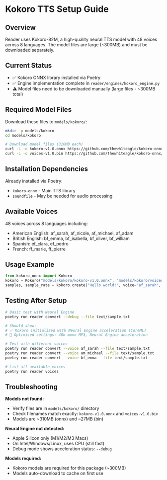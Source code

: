 # Kokoro TTS Setup Guide

## Overview
Reader uses Kokoro-82M, a high-quality neural TTS model with 48 voices across 8 languages. The model files are large (~300MB) and must be downloaded separately.

## Current Status
- ✅ Kokoro ONNX library installed via Poetry
- ✅ Engine implementation complete in `reader/engines/kokoro_engine.py`
- ⚠️ Model files need to be downloaded manually (large files - ~300MB total)

## Required Model Files
Download these files to `models/kokoro/`:

```bash
mkdir -p models/kokoro
cd models/kokoro

# Download model files (310MB each)
curl -L -o kokoro-v1.0.onnx https://github.com/thewh1teagle/kokoro-onnx/releases/download/model-files-v1.0/kokoro-v1.0.onnx
curl -L -o voices-v1.0.bin https://github.com/thewh1teagle/kokoro-onnx/releases/download/model-files-v1.0/voices-v1.0.bin
```

## Installation Dependencies
Already installed via Poetry:
- `kokoro-onnx` - Main TTS library
- `soundfile` - May be needed for audio processing

## Available Voices
48 voices across 8 languages including:
- American English: af_sarah, af_nicole, af_michael, af_adam
- British English: bf_emma, bf_isabella, bf_oliver, bf_william
- Spanish: ef_clara, ef_pedro
- French: ff_marie, ff_pierre

## Usage Example
```python
from kokoro_onnx import Kokoro
kokoro = Kokoro("models/kokoro/kokoro-v1.0.onnx", "models/kokoro/voices-v1.0.bin")
samples, sample_rate = kokoro.create("Hello world!", voice="af_sarah", speed=1.0, lang="en-us")
```

## Testing After Setup

```bash
# Basic test with Neural Engine
poetry run reader convert --debug --file text/sample.txt

# Should show:
# ✅ Kokoro initialized with Neural Engine acceleration (CoreML)
# 🚀 Optimized settings: 48k mono MP3, Neural Engine acceleration

# Test with different voices
poetry run reader convert --voice af_sarah --file text/sample.txt
poetry run reader convert --voice am_michael --file text/sample.txt
poetry run reader convert --voice bf_emma --file text/sample.txt

# List all available voices
poetry run reader voices
```

## Troubleshooting

**Models not found:**
- Verify files are in `models/kokoro/` directory
- Check filenames match exactly: `kokoro-v1.0.onnx` and `voices-v1.0.bin`
- Models are ~310MB (onnx) and ~27MB (bin)

**Neural Engine not detected:**
- Apple Silicon only (M1/M2/M3 Macs)
- On Intel/Windows/Linux, uses CPU (still fast)
- Debug mode shows acceleration status: `--debug`

**Models required:**
- Kokoro models are required for this package (~300MB)
- Models auto-download to cache on first use